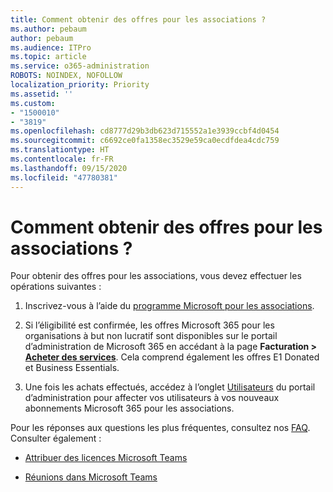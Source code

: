 ```yaml
---
title: Comment obtenir des offres pour les associations ?
ms.author: pebaum
author: pebaum
ms.audience: ITPro
ms.topic: article
ms.service: o365-administration
ROBOTS: NOINDEX, NOFOLLOW
localization_priority: Priority
ms.assetid: ''
ms.custom:
- "1500010"
- "3819"
ms.openlocfilehash: cd8777d29b3db623d715552a1e3939ccbf4d0454
ms.sourcegitcommit: c6692ce0fa1358ec3529e59ca0ecdfdea4cdc759
ms.translationtype: HT
ms.contentlocale: fr-FR
ms.lasthandoff: 09/15/2020
ms.locfileid: "47780381"
---
```

# <a name="how-to-get-nonprofit-offers"></a>Comment obtenir des offres pour les associations ?

Pour obtenir des offres pour les associations, vous devez effectuer les opérations suivantes :

1. Inscrivez-vous à l’aide du [programme Microsoft pour les associations](https://go.microsoft.com/fwlink/p/?linkid=2008962).

2. Si l’éligibilité est confirmée, les offres Microsoft 365 pour les organisations à but non lucratif sont disponibles sur le portail d’administration de Microsoft 365 en accédant à la page **Facturation > [Acheter des services](https://go.microsoft.com/fwlink/p/?linkid=868433)**. Cela comprend également les offres E1 Donated et Business Essentials.

3. Une fois les achats effectués, accédez à l’onglet [Utilisateurs](https://admin.microsoft.com/Adminportal/Home#/users) du portail d’administration pour affecter vos utilisateurs à vos nouveaux abonnements Microsoft 365 pour les associations.

Pour les réponses aux questions les plus fréquentes, consultez nos [FAQ](https://www.microsoft.com/microsoft-365/nonprofit/office-365-nonprofit#coreui-heading-67lnrlz). Consulter également :

- [Attribuer des licences Microsoft Teams](https://docs.microsoft.com/MicrosoftTeams/assign-teams-licenses)

- [Réunions dans Microsoft Teams](https://docs.microsoft.com/MicrosoftTeams/tutorial-meetings-in-teams)
